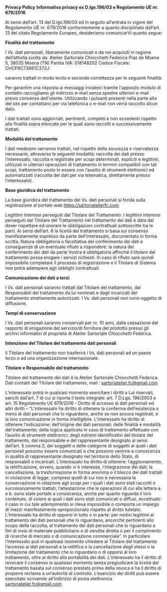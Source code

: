 **Privacy Policy**
**Informativa privacy ex D.lgs.196/03 e Regolamento UE nr. 679/2016**


Ai sensi dell’art. 13 del D.lgs.196/03 ed in seguito all’entrata in vigore del Regolamento UE nr. 679/2016 conformemente a quanto disciplinato dall’art. 13 del citato Regolamento Europeo, desideriamo comunicarVi quanto segue:

**Finalità del trattamento**

I Vs. dati personali, liberamente comunicati e da noi acquisiti in ragione dell’attività svolta da:
Atelier Sartoriale Chiocchetti Federica
Piaz de Moene 5, 38035 Moena (TN)
Partita IVA: 018148202
Codice Fiscale: CHCFRC73R61C372J

saranno trattati in modo lecito e secondo correttezza per le seguenti finalità:

Per garantire una risposta ai messaggi inviateci tramite l'apposito modulo di contatto raccogliamo gli indirizzo e-mail senza spedire ulteriori e-mail previo consenso dell'utente.
Utilizzando i pulsanti presenti nella parte alta del sito per contattarci per via telefonica o e-mail non verrà raccolto alcun dato.

I dati trattati sono aggiornati, pertinenti, completi e non eccedenti rispetto alle finalità sopra elencate per le quali sono raccolti e successivamente trattati.

**Modalità del trattamento**

I dati medesimi verranno trattati, nel rispetto della sicurezza e riservatezza necessarie, attraverso le seguenti modalità: raccolta dei dati presso l’interessato, raccolta e registrate per scopi determinati, espliciti e legittimi, utilizzati in ulteriori operazioni di trattamento in termini compatibili con tali scopi, trattamento posto in essere con l’ausilio di strumenti elettronici ed automatizzati (raccolta dei dati per via telematica, direttamente presso l’interessato).

**Base giuridica del trattamento**

La base giuridica del trattamento dei Vs. dati personali si fonda sulla registrazione al portale web https://sartoriatelierfc.com.

Legittimi interessi perseguiti dal Titolare del Trattamento:
I legittimi interessi perseguiti dal Titolare del Trattamento nel trattamento dei dati è data dal dover rispettare ed onorare le obbligazioni contrattuali sottoscritte tra le parti. Ai sensi dell’art. 6 la liceità del trattamento si basa sul consenso manifestamente espresso da parte dell’interessato, documentato in forma scritta. Natura obbligatoria o facoltativa del conferimento dei dati e conseguenze di un eventuale rifiuto a rispondere: la natura del conferimento dei dati da parte Vostra è obbligatoria affinché il titolare del trattamento possa erogare i servizi richiesti. In caso di rifiuto sarà quindi impossibile completare il processo di registrazione e il Titolare di Sistema non potrà adempiere agli obblighi contrattuali.

**Comunicazione dei dati a terzi**

I Vs. dati personali saranno trattati dal Titolare del trattamento, dai Responsabili del trattamento da lui nominati e dagli incaricati del trattamento strettamente autorizzati. I Vs. dati personali non sono oggetto di diffusione.

**Tempi di conservazione**

I Vs. dati personali saranno conservati per nr. 10 anni, dalla cessazione del rapporto di erogazione del servizio/di fornitura del prodotto presso gli archivi informatici di proprietà di Atelier Sartoriale Chiocchetti Federica.

**Intenzione del Titolare del trattamento dati personali**

Il Titolare del trattamento non trasferirà i Vs. dati personali ad un paese terzo o ad una organizzazione internazionale.

**Titolare e Responsabile del trattamento**

Titolare del trattamento dei dati è la Atelier Sartoriale Chiocchetti Federica. Dati contatti del Titolare del trattamento, mail : sartoriatelier.fc@gmail.com

L’interessato potrà in qualsiasi momento esercitare i diritti a Lui riservati, sanciti dall’art. 7 di cui si riporta il testo integrale: art. 7 D.Lgs. 196/2003 e art. 15 Regolamento UE 679/2016 - Diritto di accesso ai dati personali ed altri diritti – “L’interessato ha diritto di ottenere la conferma dell’esistenza o meno di dati personali che lo riguardano, anche se non ancora registrati, e la loro
comunicazione in forma intelligibile. L’interessato ha diritto di ottenere l’indicazione: dell’origine dei dati personali; delle finalità e modalità del trattamento; della logica applicata in caso di trattamento effettuato con l’ausilio di strumenti elettronici; degli estremi identificativi del titolare del trattamento, del responsabile e del rappresentante designato ai sensi dell’art. 5 comma 2; dei soggetti o delle categorie di soggetti ai quali i dati personali possono essere comunicati o che possono venirne a conoscenza in qualità di rappresentante designato nel territorio dello Stato, di responsabili o incaricati. L’interessato ha diritto di ottenere: l’aggiornamento, la rettificazione, ovvero, quando vi è interesse, l’integrazione dei dati; la cancellazione, la trasformazione in forma anonima o il blocco dei dati trattati in violazione di legge, compresi quelli di cui non è necessaria la conservazione in relazione agli scopi per i quali i dati sono stati raccolti o successivamente trattati; l’attestazione che le operazioni di cui alla lettera a. e b. sono state portate a conoscenza, anche per quanto riguarda il loro contenuto, di coloro ai quali i dati sono stati comunicati o diffusi, eccettuato il caso in cui tale adempimento si rileva impossibile o comporta un impiego di mezzi manifestamente sproporzionato rispetto al diritto tutelato. L’interessato ha diritto di opporsi in tutto o in parte: per motivi legittimi al trattamento dei dati personali che lo riguardano, ancorché pertinenti allo scopo della raccolta; al trattamento dei dati personali che lo riguardano a fini di invio di materiale pubblicitario o di vendita diretta o per il compimento di ricerche di mercato o di comunicazione commerciale”. In particolare l’interessato può in qualsiasi momento chiedere al Titolare del trattamento l’accesso ai dati personali e la rettifica o la cancellazione degli stessi o la limitazione del trattamento che lo riguardano o di opporsi al loro trattamento, oltre al diritto alla portabilità dei dati. L’interessato ha il diritto di revocare il consenso in qualsiasi momento senza pregiudicare la liceità del trattamento basata sul consenso prestato prima della revoca e ha il diritto di proporre reclamo a un’autorità di controllo. L’esercizio dei diritti può essere esercitato scrivendo all’indirizzo di posta elettronica sartoriatelier.fc@gmail.com.
